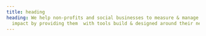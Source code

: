 ```yaml
---
title: heading
heading: We help non-profits and social businesses to measure & manage their
  impact by providing them  with tools build & designed around their needs.
---
```

